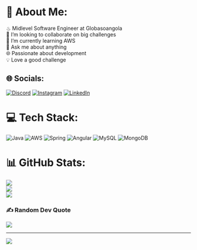 # 💫 About Me:
♨ Midlevel Software Engineer at Globasoangola<br>👯 I’m looking to collaborate on big challenges<br>🌱 I’m currently learning AWS<br>💬 Ask me about anything<br>🌐 Passionate about development<br>💡 Love a good challenge<br>


## 🌐 Socials:
[![Discord](https://img.shields.io/badge/Discord-%237289DA.svg?logo=discord&logoColor=white)](https://discord.gg/Atírcio#8274) [![Instagram](https://img.shields.io/badge/Instagram-%23E4405F.svg?logo=Instagram&logoColor=white)](https://instagram.com/atircio_atm) [![LinkedIn](https://img.shields.io/badge/LinkedIn-%230077B5.svg?logo=linkedin&logoColor=white)](https://linkedin.com/in/atirciomatias) 

# 💻 Tech Stack:
![Java](https://img.shields.io/badge/java-%23ED8B00.svg?style=for-the-badge&logo=openjdk&logoColor=white) ![AWS](https://img.shields.io/badge/AWS-%23FF9900.svg?style=for-the-badge&logo=amazon-aws&logoColor=white) ![Spring](https://img.shields.io/badge/spring-%236DB33F.svg?style=for-the-badge&logo=spring&logoColor=white) ![Angular](https://img.shields.io/badge/angular-%23DD0031.svg?style=for-the-badge&logo=angular&logoColor=white) ![MySQL](https://img.shields.io/badge/mysql-%2300000f.svg?style=for-the-badge&logo=mysql&logoColor=white) ![MongoDB](https://img.shields.io/badge/MongoDB-%234ea94b.svg?style=for-the-badge&logo=mongodb&logoColor=white)
# 📊 GitHub Stats:
![](https://github-readme-stats.vercel.app/api?username=atircio&theme=gruvbox&hide_border=false&include_all_commits=false&count_private=true)<br/>
![](https://github-readme-streak-stats.herokuapp.com/?user=atircio&theme=gruvbox&hide_border=false)<br/>
![](https://github-readme-stats.vercel.app/api/top-langs/?username=atircio&theme=gruvbox&hide_border=false&include_all_commits=false&count_private=true&layout=compact)

### ✍️ Random Dev Quote
![](https://quotes-github-readme.vercel.app/api?type=horizontal&theme=gruvbox)

---
[![](https://visitcount.itsvg.in/api?id=atircio&icon=2&color=2)](https://visitcount.itsvg.in)

<!-- Proudly created with GPRM ( https://gprm.itsvg.in ) -->
